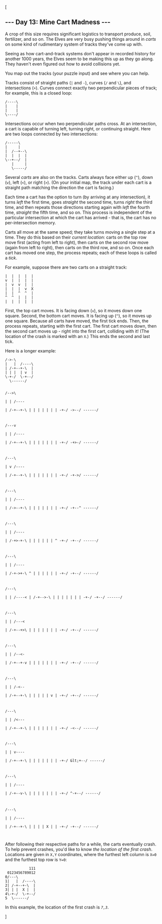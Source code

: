 [<article class="day-desc"><h2>--- Day 13: Mine Cart Madness ---</h2><p>A crop of this size requires significant logistics to transport produce, soil, fertilizer, and so on. The Elves are very busy pushing things around in <em>carts</em> on some kind of rudimentary system of tracks they've come up with.</p>
<p>Seeing as how cart-and-track systems don't appear in recorded history for <span title="Time anomalies! How do they work?!">another 1000 years</span>, the Elves seem to be making this up as they go along. They haven't even figured out how to avoid collisions yet.</p>
<p>You map out the tracks (your puzzle input) and see where you can help.</p>
<p>Tracks consist of straight paths (<code>|</code> and <code>-</code>), curves (<code>/</code> and <code>\</code>), and intersections (<code>+</code>). Curves connect exactly two perpendicular pieces of track; for example, this is a closed loop:</p>
<pre><code>/----\
|    |
|    |
\----/
</code></pre>
<p>Intersections occur when two perpendicular paths cross. At an intersection, a cart is capable of turning left, turning right, or continuing straight.  Here are two loops connected by two intersections:</p>
<pre><code>/-----\
|     |
|  /--+--\
|  |  |  |
\--+--/  |
   |     |
   \-----/
</code></pre>
<p>Several <em>carts</em> are also on the tracks. Carts always face either up (<code>^</code>), down (<code>v</code>), left (<code>&lt;</code>), or right (<code>&gt;</code>). (On your initial map, the track under each cart is a straight path matching the direction the cart is facing.)</p>
<p>Each time a cart has the option to turn (by arriving at any intersection), it turns <em>left</em> the first time, goes <em>straight</em> the second time, turns <em>right</em> the third time, and then repeats those directions starting again with <em>left</em> the fourth time, <em>straight</em> the fifth time, and so on. This process is independent of the particular intersection at which the cart has arrived - that is, the cart has no per-intersection memory.</p>
<p>Carts all move at the same speed; they take turns moving a single step at a time. They do this based on their <em>current location</em>: carts on the top row move first (acting from left to right), then carts on the second row move (again from left to right), then carts on the third row, and so on.  Once each cart has moved one step, the process repeats; each of these loops is called a <em>tick</em>.</p>
<p>For example, suppose there are two carts on a straight track:</p>
<pre><code>|  |  |  |  |
v  |  |  |  |
|  v  v  |  |
|  |  |  v  X
|  |  ^  ^  |
^  ^  |  |  |
|  |  |  |  |
</code></pre>
<p>First, the top cart moves. It is facing down (<code>v</code>), so it moves down one square.  Second, the bottom cart moves.  It is facing up (<code>^</code>), so it moves up one square. Because all carts have moved, the first tick ends.  Then, the process repeats, starting with the first cart.  The first cart moves down, then the second cart moves up - right into the first cart, colliding with it! (The location of the crash is marked with an <code>X</code>.) This ends the second and last tick.</p><p>
</p><p>Here is a longer example:</p>
<pre><code>/-&gt;-\        
|   |  /----\
| /-+--+-\  |
| | |  | v  |
\-+-/  \-+--/
  \------/   

/--&gt;\        
|   |  /----\
| /-+--+-\  |
| | |  | |  |
\-+-/  \-&gt;--/
  \------/   

/---v        
|   |  /----\
| /-+--+-\  |
| | |  | |  |
\-+-/  \-+&gt;-/
  \------/   

/---\        
|   v  /----\
| /-+--+-\  |
| | |  | |  |
\-+-/  \-+-&gt;/
  \------/   

/---\        
|   |  /----\
| /-&gt;--+-\  |
| | |  | |  |
\-+-/  \-+--^
  \------/   

/---\        
|   |  /----\
| /-+&gt;-+-\  |
| | |  | |  ^
\-+-/  \-+--/
  \------/   

/---\        
|   |  /----\
| /-+-&gt;+-\  ^
| | |  | |  |
\-+-/  \-+--/
  \------/   

/---\        
|   |  /----&lt;
| /-+--&gt;-\  |
| | |  | |  |
\-+-/  \-+--/
  \------/   

/---\        
|   |  /---&lt;\
| /-+--+&gt;\  |
| | |  | |  |
\-+-/  \-+--/
  \------/   

/---\        
|   |  /--&lt;-\
| /-+--+-v  |
| | |  | |  |
\-+-/  \-+--/
  \------/   

/---\        
|   |  /-&lt;--\
| /-+--+-\  |
| | |  | v  |
\-+-/  \-+--/
  \------/   

/---\        
|   |  /&lt;---\
| /-+--+-\  |
| | |  | |  |
\-+-/  \-&lt;--/
  \------/   

/---\        
|   |  v----\
| /-+--+-\  |
| | |  | |  |
\-+-/  \&lt;+--/
  \------/   

/---\        
|   |  /----\
| /-+--v-\  |
| | |  | |  |
\-+-/  ^-+--/
  \------/   

/---\        
|   |  /----\
| /-+--+-\  |
| | |  X |  |
\-+-/  \-+--/
  \------/   
</code></pre>
<p>After following their respective paths for a while, the carts eventually crash.  To help prevent crashes, you'd like to know <em>the location of the first crash</em>. Locations are given in <code>X,Y</code> coordinates, where the furthest left column is <code>X=0</code> and the furthest top row is <code>Y=0</code>:</p>
<pre><code>           111
 0123456789012
0/---\        
1|   |  /----\
2| /-+--+-\  |
3| | |  X |  |
4\-+-/  \-+--/
5  \------/   
</code></pre>
<p>In this example, the location of the first crash is <code><em>7,3</em></code>.</p>
</article>]
